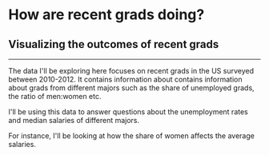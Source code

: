 # How are recent grads doing?
## Visualizing the outcomes of recent grads
----------------
The data I'll be exploring here focuses on recent grads in the US surveyed between 2010-2012. It contains information about contains information about grads from different majors such as the share of unemployed grads, the ratio of men:women etc.

I'll be using this data to answer questions about the unemployment rates and median salaries of different majors.

For instance, I'll be looking at how the share of women affects the average salaries. 